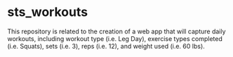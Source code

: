 # sts_workouts
This repository is related to the creation of a web app that will capture daily workouts, including workout type (i.e. Leg Day), exercise types completed (i.e. Squats), sets (i.e. 3), reps (i.e. 12), and weight used (i.e. 60 lbs).
